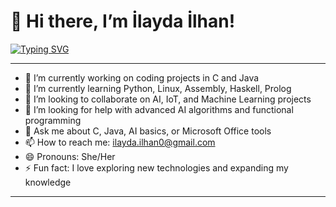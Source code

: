 # 👋 Hi there, I’m İlayda İlhan!
[![Typing SVG](https://readme-typing-svg.demolab.com?font=Fira+Code&size=28&pause=1000&color=4CAF50&center=true&vCenter=true&width=600&lines=Hi+there,+I+am+İlayda+İlhan;Computer+Engineering+Student)](https://git.io/typing-svg)

---

- 🔭 I’m currently working on coding projects in C and Java  
- 🌱 I’m currently learning Python, Linux, Assembly, Haskell, Prolog  
- 👯 I’m looking to collaborate on AI, IoT, and Machine Learning projects  
- 🤔 I’m looking for help with advanced AI algorithms and functional programming  
- 💬 Ask me about C, Java, AI basics, or Microsoft Office tools  
- 📫 How to reach me: ilayda.ilhan0@gmail.com  
- 😄 Pronouns: She/Her  
- ⚡ Fun fact: I love exploring new technologies and expanding my knowledge  

---
